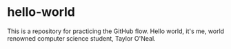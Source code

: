 # hello-world
This is a repository for practicing the GitHub flow.
Hello world, it's me, world renowned computer science student, Taylor O'Neal.
